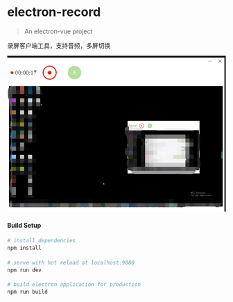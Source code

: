 # electron-record

> An electron-vue project

录屏客户端工具，支持音频，多屏切换

<p align="center">
    <img src="https://github.com/yuxt2017/electron-record/blob/master/rd.png" alt="">
</p>

#### Build Setup

``` bash
# install dependencies
npm install

# serve with hot reload at localhost:9080
npm run dev

# build electron application for production
npm run build
